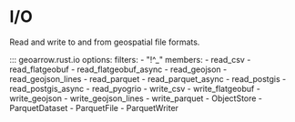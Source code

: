 # I/O

Read and write to and from geospatial file formats.

::: geoarrow.rust.io
    options:
      filters:
        - "!^_"
      members:
        - read_csv
        - read_flatgeobuf
        - read_flatgeobuf_async
        - read_geojson
        - read_geojson_lines
        - read_parquet
        - read_parquet_async
        - read_postgis
        - read_postgis_async
        - read_pyogrio
        - write_csv
        - write_flatgeobuf
        - write_geojson
        - write_geojson_lines
        - write_parquet
        - ObjectStore
        - ParquetDataset
        - ParquetFile
        - ParquetWriter

